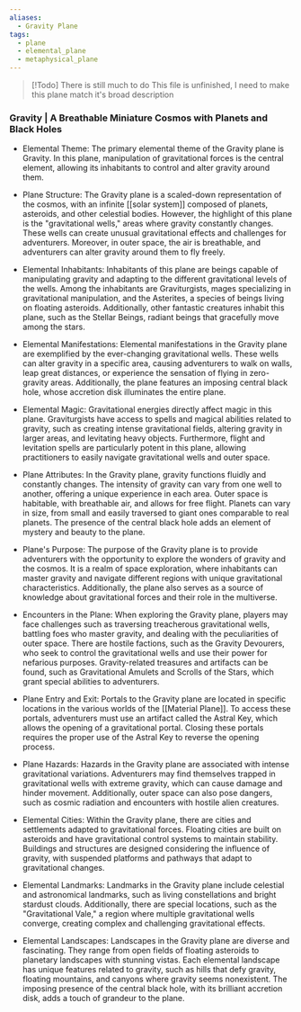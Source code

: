 ```yaml
---
aliases:
  - Gravity Plane
tags:
  - plane
  - elemental_plane
  - metaphysical_plane
---
```

> [!Todo] There is still much to do
> This file is unfinished, I need to make this plane match it's broad description

### Gravity | A Breathable Miniature Cosmos with Planets and Black Holes

- Elemental Theme:
	The primary elemental theme of the Gravity plane is Gravity. In this plane, manipulation of gravitational forces is the central element, allowing its inhabitants to control and alter gravity around them.

- Plane Structure:
	The Gravity plane is a scaled-down representation of the cosmos, with an infinite [[solar system]] composed of planets, asteroids, and other celestial bodies. However, the highlight of this plane is the "gravitational wells," areas where gravity constantly changes. These wells can create unusual gravitational effects and challenges for adventurers. Moreover, in outer space, the air is breathable, and adventurers can alter gravity around them to fly freely.

- Elemental Inhabitants:
	Inhabitants of this plane are beings capable of manipulating gravity and adapting to the different gravitational levels of the wells. Among the inhabitants are Graviturgists, mages specializing in gravitational manipulation, and the Asterites, a species of beings living on floating asteroids. Additionally, other fantastic creatures inhabit this plane, such as the Stellar Beings, radiant beings that gracefully move among the stars.

- Elemental Manifestations:
	Elemental manifestations in the Gravity plane are exemplified by the ever-changing gravitational wells. These wells can alter gravity in a specific area, causing adventurers to walk on walls, leap great distances, or experience the sensation of flying in zero-gravity areas. Additionally, the plane features an imposing central black hole, whose accretion disk illuminates the entire plane.

- Elemental Magic:
	Gravitational energies directly affect magic in this plane. Graviturgists have access to spells and magical abilities related to gravity, such as creating intense gravitational fields, altering gravity in larger areas, and levitating heavy objects. Furthermore, flight and levitation spells are particularly potent in this plane, allowing practitioners to easily navigate gravitational wells and outer space.

- Plane Attributes:
	In the Gravity plane, gravity functions fluidly and constantly changes. The intensity of gravity can vary from one well to another, offering a unique experience in each area. Outer space is habitable, with breathable air, and allows for free flight. Planets can vary in size, from small and easily traversed to giant ones comparable to real planets. The presence of the central black hole adds an element of mystery and beauty to the plane.

- Plane's Purpose:
	The purpose of the Gravity plane is to provide adventurers with the opportunity to explore the wonders of gravity and the cosmos. It is a realm of space exploration, where inhabitants can master gravity and navigate different regions with unique gravitational characteristics. Additionally, the plane also serves as a source of knowledge about gravitational forces and their role in the multiverse.

- Encounters in the Plane:
	When exploring the Gravity plane, players may face challenges such as traversing treacherous gravitational wells, battling foes who master gravity, and dealing with the peculiarities of outer space. There are hostile factions, such as the Gravity Devourers, who seek to control the gravitational wells and use their power for nefarious purposes. Gravity-related treasures and artifacts can be found, such as Gravitational Amulets and Scrolls of the Stars, which grant special abilities to adventurers.

- Plane Entry and Exit:
	Portals to the Gravity plane are located in specific locations in the various worlds of the [[Material Plane]]. To access these portals, adventurers must use an artifact called the Astral Key, which allows the opening of a gravitational portal. Closing these portals requires the proper use of the Astral Key to reverse the opening process.

- Plane Hazards:
	Hazards in the Gravity plane are associated with intense gravitational variations. Adventurers may find themselves trapped in gravitational wells with extreme gravity, which can cause damage and hinder movement. Additionally, outer space can also pose dangers, such as cosmic radiation and encounters with hostile alien creatures.

- Elemental Cities:
	Within the Gravity plane, there are cities and settlements adapted to gravitational forces. Floating cities are built on asteroids and have gravitational control systems to maintain stability. Buildings and structures are designed considering the influence of gravity, with suspended platforms and pathways that adapt to gravitational changes.

- Elemental Landmarks:
	Landmarks in the Gravity plane include celestial and astronomical landmarks, such as living constellations and bright stardust clouds. Additionally, there are special locations, such as the "Gravitational Vale," a region where multiple gravitational wells converge, creating complex and challenging gravitational effects.

- Elemental Landscapes:
	Landscapes in the Gravity plane are diverse and fascinating. They range from open fields of floating asteroids to planetary landscapes with stunning vistas. Each elemental landscape has unique features related to gravity, such as hills that defy gravity, floating mountains, and canyons where gravity seems nonexistent. The imposing presence of the central black hole, with its brilliant accretion disk, adds a touch of grandeur to the plane.